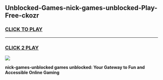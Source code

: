 
## Unblocked-Games-nick-games-unblocked-Play-Free-ckozr
<h3>
<a href="https://premium76.site?title=nick-games-unblocked&ref=09A">CLICK TO PLAY</a></h3>
<hr>

<h3>
<a href="https://premium76.site?title=nick-games-unblocked&ref=09A">CLICK 2 PLAY</a>
  
</h3>

<a href="https://premium76.site?title=nick-games-unblocked&ref=09A"><img src="https://clearcache.store/games.png"></a>


**nick-games-unblocked games unblocked: Your Gateway to Fun and Accessible Online Gaming**
